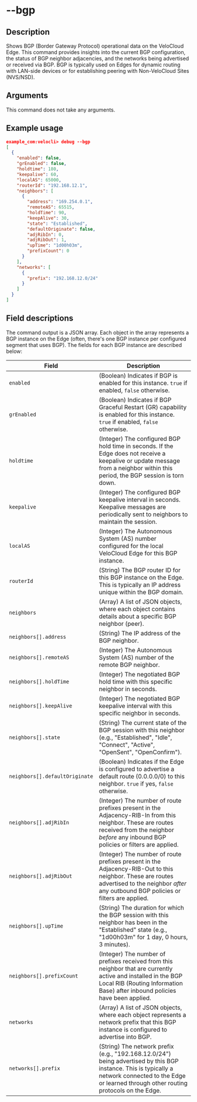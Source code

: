 #	--bgp

##	Description
Shows BGP (Border Gateway Protocol) operational data on the VeloCloud Edge. This command provides insights into the current BGP configuration, the status of BGP neighbor adjacencies, and the networks being advertised or received via BGP. BGP is typically used on Edges for dynamic routing with LAN-side devices or for establishing peering with Non-VeloCloud Sites (NVS/NSD).

##  Arguments
This command does not take any arguments.

##  Example usage
```json
example_com:velocli> debug --bgp
[
  {
    "enabled": false,
    "grEnabled": false,
    "holdtime": 180,
    "keepalive": 60,
    "localAS": 65000,
    "routerId": "192.168.12.1",
    "neighbors": [
      {
        "address": "169.254.0.1",
        "remoteAS": 65515,
        "holdTime": 90,
        "keepAlive": 30,
        "state": "Established",
        "defaultOriginate": false,
        "adjRibIn": 0,
        "adjRibOut": 1,
        "upTime": "1d00h03m",
        "prefixCount": 0
      }
    ],
    "networks": [
      {
        "prefix": "192.168.12.0/24"
      }
    ]
  }
]
```

##  Field descriptions
The command output is a JSON array. Each object in the array represents a BGP instance on the Edge (often, there's one BGP instance per configured segment that uses BGP). The fields for each BGP instance are described below:

| Field             | Description                                                                                                |
|-------------------|------------------------------------------------------------------------------------------------------------|
| `enabled`         | (Boolean) Indicates if BGP is enabled for this instance. `true` if enabled, `false` otherwise.             |
| `grEnabled`       | (Boolean) Indicates if BGP Graceful Restart (GR) capability is enabled for this instance. `true` if enabled, `false` otherwise. |
| `holdtime`        | (Integer) The configured BGP hold time in seconds. If the Edge does not receive a keepalive or update message from a neighbor within this period, the BGP session is torn down. |
| `keepalive`       | (Integer) The configured BGP keepalive interval in seconds. Keepalive messages are periodically sent to neighbors to maintain the session. |
| `localAS`         | (Integer) The Autonomous System (AS) number configured for the local VeloCloud Edge for this BGP instance. |
| `routerId`        | (String) The BGP router ID for this BGP instance on the Edge. This is typically an IP address unique within the BGP domain. |
| `neighbors`       | (Array) A list of JSON objects, where each object contains details about a specific BGP neighbor (peer).   |
| `neighbors[].address` | (String) The IP address of the BGP neighbor.                                                              |
| `neighbors[].remoteAS`| (Integer) The Autonomous System (AS) number of the remote BGP neighbor.                                    |
| `neighbors[].holdTime`| (Integer) The negotiated BGP hold time with this specific neighbor in seconds.                             |
| `neighbors[].keepAlive`| (Integer) The negotiated BGP keepalive interval with this specific neighbor in seconds.                      |
| `neighbors[].state`   | (String) The current state of the BGP session with this neighbor (e.g., "Established", "Idle", "Connect", "Active", "OpenSent", "OpenConfirm"). |
| `neighbors[].defaultOriginate` | (Boolean) Indicates if the Edge is configured to advertise a default route (0.0.0.0/0) to this neighbor. `true` if yes, `false` otherwise. |
| `neighbors[].adjRibIn`| (Integer) The number of route prefixes present in the Adjacency-RIB-In from this neighbor. These are routes received from the neighbor *before* any inbound BGP policies or filters are applied. |
| `neighbors[].adjRibOut`| (Integer) The number of route prefixes present in the Adjacency-RIB-Out to this neighbor. These are routes advertised to the neighbor *after* any outbound BGP policies or filters are applied. |
| `neighbors[].upTime`  | (String) The duration for which the BGP session with this neighbor has been in the "Established" state (e.g., "1d00h03m" for 1 day, 0 hours, 3 minutes). |
| `neighbors[].prefixCount`| (Integer) The number of prefixes received from this neighbor that are currently active and installed in the BGP Local RIB (Routing Information Base) after inbound policies have been applied. |
| `networks`        | (Array) A list of JSON objects, where each object represents a network prefix that this BGP instance is configured to advertise into BGP. |
| `networks[].prefix`| (String) The network prefix (e.g., "192.168.12.0/24") being advertised by this BGP instance. This is typically a network connected to the Edge or learned through other routing protocols on the Edge. |